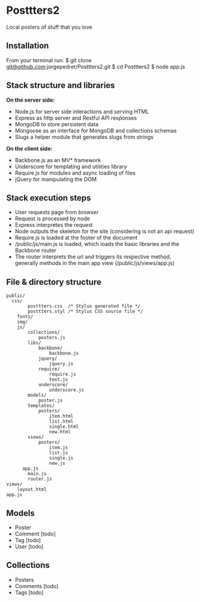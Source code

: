 Posttters2
==========
Local posters of stuff that you love

Installation
------------
From your terminal run:
$ git clone git@github.com:jorgepedret/Posttters2.git
$ cd Posttters2
$ node app.js

Stack structure and libraries
-----------------------------

**On the server side:**
- Node.js for server side interactions and serving HTML
- Express as http server and Restful API responses
- MongoDB to store persistent data
- Mongoose as an interface for MongoDB and collections schemas
- Slugs a helper module that generates slugs from strings

**On the client side:**
- Backbone.js as an MV* framework
- Underscore for templating and utilities library
- Require.js for modules and async loading of files
- jQuery for manipulating the DOM

Stack execution steps
---------------------

- User requests page from browser
- Request is processed by node
- Express interpretes the request
- Node outputs the skeleton for the site (considering is not an api request)
- Require.js is loaded at the footer of the document
- /public/js/main.js is loaded, which loads the basic libraries and the Backbone router
- The router interprets the url and triggers its respective method, generally methods in the main app view (/public/js/views/app.js)

File & directory structure
--------------------------

	public/
	  css/
			posttters.css  /* Stylus generated file */
			posttters.styl /* Stylus CSS source file */
		fonts/
		img/
		js/
			collections/
				posters.js
			libs/
				backbone/
					backbone.js
				jquery/
					jquery.js
				require/
					require.js
					text.js
				underscore/
					underscore.js
			models/
				poster.js
			templates/
				posters/
					item.html
					list.html
					single.html
					new.html
			views/
				posters/
					item.js
					list.js
					single.js
					new.js
	      app.js
			main.js
			router.js
	views/
		layout.html
	app.js



Models
------
- Poster
- Comment [todo]
- Tag [todo]
- User [todo]

Collections
-----------
- Posters
- Comments [todo]
- Tags [todo]